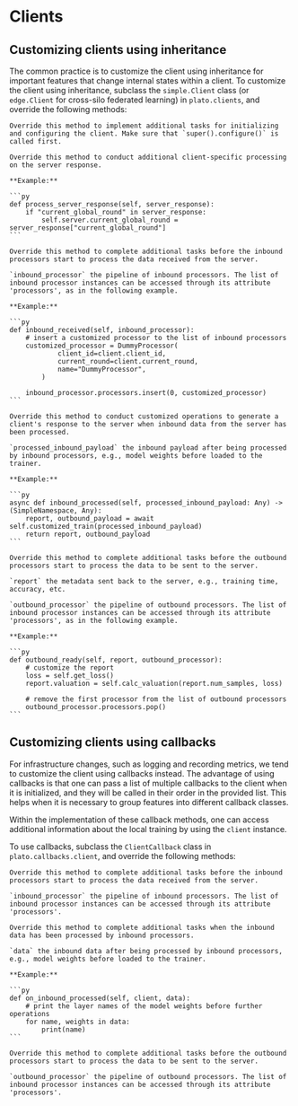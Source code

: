 # Clients

## Customizing clients using inheritance

The common practice is to customize the client using inheritance for important features that change internal states within a client. To customize the client using inheritance, subclass the `simple.Client` class (or `edge.Client` for cross-silo federated learning) in `plato.clients`, and override the following methods:

```{admonition} **configure(self)**
Override this method to implement additional tasks for initializing and configuring the client. Make sure that `super().configure()` is called first.
```

````{admonition} **process_server_response(self, server_response)**
Override this method to conduct additional client-specific processing on the server response.

**Example:**

```py
def process_server_response(self, server_response):
    if "current_global_round" in server_response:
        self.server.current_global_round = server_response["current_global_round"]
```
````

````{admonition} **inbound_received(self, inbound_processor)**
Override this method to complete additional tasks before the inbound processors start to process the data received from the server.

`inbound_processor` the pipeline of inbound processors. The list of inbound processor instances can be accessed through its attribute 'processors', as in the following example.

**Example:**

```py
def inbound_received(self, inbound_processor):
    # insert a customized processor to the list of inbound processors
    customized_processor = DummyProcessor(
            client_id=client.client_id,
            current_round=client.current_round,
            name="DummyProcessor",
        )

    inbound_processor.processors.insert(0, customized_processor) 
```
````

````{admonition} **inbound_processed(self, processed_inbound_payload)**
Override this method to conduct customized operations to generate a client's response to the server when inbound data from the server has been processed.

`processed_inbound_payload` the inbound payload after being processed by inbound processors, e.g., model weights before loaded to the trainer.

**Example:**

```py
async def inbound_processed(self, processed_inbound_payload: Any) -> (SimpleNamespace, Any):
    report, outbound_payload = await self.customized_train(processed_inbound_payload)
    return report, outbound_payload
```
````

````{admonition} **outbound_ready(self, report, outbound_processor)**
Override this method to complete additional tasks before the outbound processors start to process the data to be sent to the server.

`report` the metadata sent back to the server, e.g., training time, accuracy, etc.

`outbound_processor` the pipeline of outbound processors. The list of inbound processor instances can be accessed through its attribute 'processors', as in the following example.

**Example:**

```py
def outbound_ready(self, report, outbound_processor):
    # customize the report 
    loss = self.get_loss()
    report.valuation = self.calc_valuation(report.num_samples, loss)
    
    # remove the first processor from the list of outbound processors
    outbound_processor.processors.pop() 
```
````

## Customizing clients using callbacks

For infrastructure changes, such as logging and recording metrics, we tend to customize the client using callbacks instead. The advantage of using callbacks is that one can pass a list of multiple callbacks to the client when it is initialized, and they will be called in their order in the provided list. This helps when it is necessary to group features into different callback classes.

Within the implementation of these callback methods, one can access additional information about the local training by using the `client` instance. 

To use callbacks, subclass the `ClientCallback` class in `plato.callbacks.client`, and override the following methods:


````{admonition} **on_inbound_received(self, client, inbound_processor)**
Override this method to complete additional tasks before the inbound processors start to process the data received from the server.

`inbound_processor` the pipeline of inbound processors. The list of inbound processor instances can be accessed through its attribute 'processors'.
````


````{admonition} **on_inbound_processed(self, client, data)**
Override this method to complete additional tasks when the inbound data has been processed by inbound processors.

`data` the inbound data after being processed by inbound processors, e.g., model weights before loaded to the trainer.

**Example:**

```py
def on_inbound_processed(self, client, data):
    # print the layer names of the model weights before further operations
    for name, weights in data:
        print(name)
```
````

````{admonition} **on_outbound_ready(self, client, outbound_processor)**
Override this method to complete additional tasks before the outbound processors start to process the data to be sent to the server.

`outbound_processor` the pipeline of outbound processors. The list of inbound processor instances can be accessed through its attribute 'processors'.
````